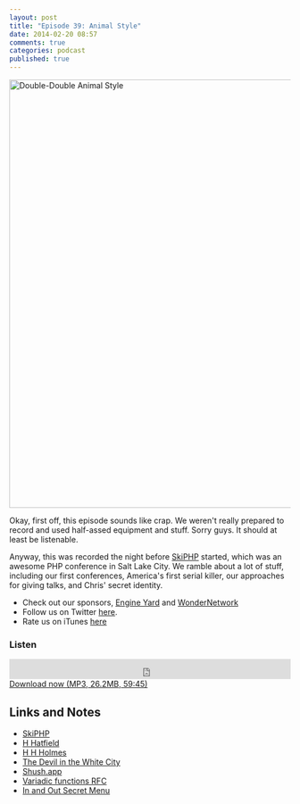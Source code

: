```yaml
---
layout: post
title: "Episode 39: Animal Style"
date: 2014-02-20 08:57
comments: true
categories: podcast
published: true
---
```


<a href="http://www.flickr.com/photos/spine/709889508/" title="Double-Double Animal Style by rick, on Flickr"><img src="https://s1.yimg.com/si/1156/709889508_2e9eec2c4b_b.jpg" width="1024" height="768" alt="Double-Double Animal Style"></a>

Okay, first off, this episode sounds like crap. We weren't really prepared to record and used half-assed equipment and stuff. Sorry guys. It should at least be listenable.

Anyway, this was recorded the night before [SkiPHP](https://www.skiphp.com) started, which was an awesome PHP conference in Salt Lake City. We ramble about a lot of stuff, including our first conferences, America's first serial killer, our approaches for giving talks, and Chris' secret identity.

* Check out our sponsors, [Engine Yard](http://www.engineyard.com/) and [WonderNetwork](https://wondernetwork.com/)
* Follow us on Twitter [here](https://twitter.com/dev_hell).
* Rate us on iTunes [here](http://itunes.apple.com/us/podcast/dev-hell/id489840699)

### Listen

<iframe frameborder="0" height="36px" scrolling="no" seamless src="https://simplecast.com/e/35299?style=dark" width="100%"></iframe>
<a href="http://audio.simplecast.com/35299.mp3" rel="enclosure">Download now (MP3, 26.2MB, 59:45)</a>

## Links and Notes


* [SkiPHP](https://www.skiphp.com)
* [H Hatfield](https://plus.google.com/103799263279735425701/posts)
* [H H Holmes](https://en.wikipedia.org/wiki/H._H._Holmes)
* [The Devil in the White City](http://www.amazon.com/gp/product/0375725601/ref=as_li_ss_tl?ie=UTF8&camp=1789&creative=390957&creativeASIN=0375725601&linkCode=as2&tag=funkatroncom-20)
* [Shush.app](http://mizage.com/shush/)
* [Variadic functions RFC](https://wiki.php.net/rfc/variadics)
* [In and Out Secret Menu](http://badmouth.net/in-n-outs-secret-menu/)
